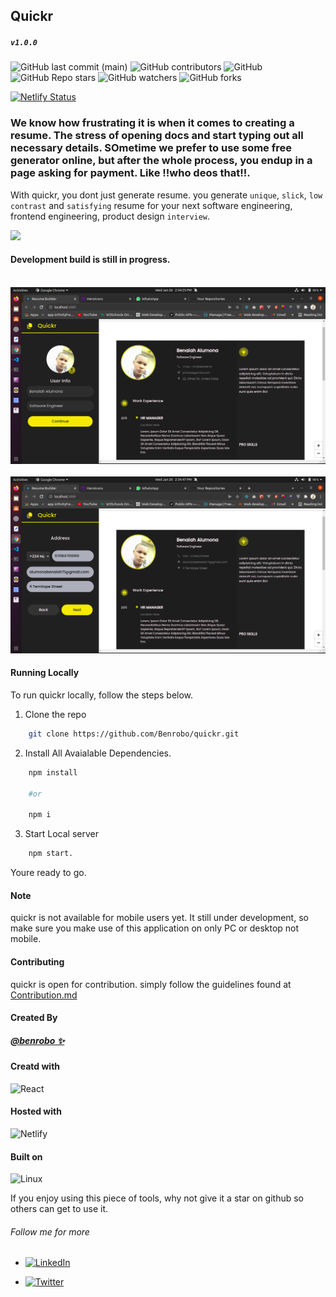 ## Quickr

##### <code>v1.0.0</code>

![GitHub last commit (main)](https://img.shields.io/github/last-commit/benrobo/quickr/main?style=for-the-badge)
![GitHub contributors](https://img.shields.io/github/contributors/benrobo/quickr?style=for-the-badge)
![GitHub](https://img.shields.io/github/license/benrobo/quickr?style=for-the-badge)
![GitHub Repo stars](https://img.shields.io/github/stars/benrobo/quickr?style=for-the-badge)
![GitHub watchers](https://img.shields.io/github/watchers/benrobo/quickr?style=for-the-badge)
![GitHub forks](https://img.shields.io/github/forks/benrobo/quickr?style=for-the-badge)

[![Netlify Status](https://api.netlify.com/api/v1/badges/74625aec-8e40-4a56-95d4-af13566b829b/deploy-status)](https://app.netlify.com/sites/quickrr/deploys)

### We know how frustrating it is when it comes to creating a resume. The stress of opening docs and start typing out all necessary details. SOmetime we prefer to use some free generator online, but after the whole process, you endup in a page asking for payment. Like !!who deos that!!.

With quickr, you dont just generate resume. you generate `unique`, `slick`, `low contrast` and `satisfying` resume for your next software engineering, frontend engineering, product design `interview`.

<img src="https://media2.giphy.com/media/xT0xem7ZlZ2DOYqpG0/giphy.gif?cid=ecf05e47qxl8vifu3xkt2lco5ffuwgw9yr1jkin1lhjw70mz&rid=giphy.gif&ct=g" width="200">

#### Development build is still in progress.

<br />
<img src="https://raw.githubusercontent.com/Benrobo/quickr/main/readmeImg/quickr1.png" />
<br />
<br />

<img src="https://raw.githubusercontent.com/Benrobo/quickr/main/readmeImg/quickr2.png" />

#### Running Locally

To run quickr locally, follow the steps below.

1. Clone the repo

```sh
    git clone https://github.com/Benrobo/quickr.git
```

2. Install All Avaialable Dependencies.

```sh
    npm install

    #or

    npm i

```

3. Start Local server

```sh
    npm start.
```

Youre ready to go.

#### Note

quickr is not available for mobile users yet. It still under development, so make sure you make use of this application on only PC or desktop not mobile.

#### Contributing

quickr is open for contribution. simply follow the guidelines found at [Contribution.md](https://github.com/Benrobo/quickr/blob/main/Contributing.md)

#### Created By

##### [@benrobo ✨](https://github.com/benrobo)

#### Creatd with

![React](https://img.shields.io/badge/react-%2320232a.svg?style=for-the-badge&logo=react&logoColor=%2361DAFB)

#### Hosted with

![Netlify](https://img.shields.io/badge/netlify-%23000000.svg?style=for-the-badge&logo=netlify&logoColor=#00C7B7)

#### Built on

![Linux](https://img.shields.io/badge/Linux-FCC624?style=for-the-badge&logo=linux&logoColor=black)

If you enjoy using this piece of tools, why not give it a star on github so others can get to use it.

###### Follow me for more

- [![LinkedIn](https://img.shields.io/badge/linkedin-%230077B5.svg?style=for-the-badge&logo=linkedin&logoColor=white) ](https://www.linkedin.com/in/benaiah-alumona-491b35220/?lipi=urn%3Ali%3Apage%3Ad_flagship3_feed%3BkBUrhZmnQs2tLwXQ3rLoKA%3D%3D)

- [![Twitter](https://img.shields.io/badge/<AlumonaBenaiah>-%231DA1F2.svg?style=for-the-badge&logo=Twitter&logoColor=white)](https://twiter.com/AlumonaBenaiah)
